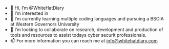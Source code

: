 - 👋 Hi, I’m @WhiteHatDiary
- 👀 I’m interested in 
- 🌱 I’m currently learning multiple coding languages and pursuing a BSCIA at Western Governors University
- 💞️ I’m looking to collaborate on research, development and production of tools and resources to assist todays cyber securit professionals.
- 📫 For more information you can reach me at info@whitehatdiary.com

<!---
WhiteHatDiary/WhiteHatDiary is a ✨ special ✨ repository because its `README.md` (this file) appears on your GitHub profile.
You can click the Preview link to take a look at your changes.
--->

